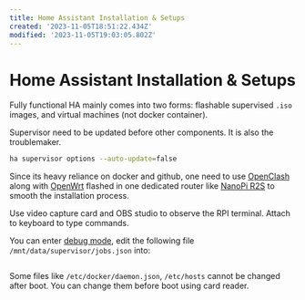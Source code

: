 ```yaml
---
title: Home Assistant Installation & Setups
created: '2023-11-05T18:51:22.434Z'
modified: '2023-11-05T19:03:05.802Z'
---
```


# Home Assistant Installation & Setups

Fully functional HA mainly comes into two forms: flashable supervised `.iso` images, and virtual machines (not docker container).

Supervisor need to be updated before other components. It is also the troublemaker.

```bash
ha supervisor options --auto-update=false
```

Since its heavy reliance on docker and github, one need to use [OpenClash]() along with [OpenWrt]() flashed in one dedicated router like [NanoPi R2S]() to smooth the installation process.

Use video capture card and OBS studio to observe the RPI terminal. Attach to keyboard to type commands.

You can enter [debug mode](https://developers.home-assistant.io/docs/operating-system/debugging/), edit the following file `/mnt/data/supervisor/jobs.json` into:

```json

```

Some files like `/etc/docker/daemon.json`, `/etc/hosts` cannot be changed after boot. You can change them before boot using card reader.
